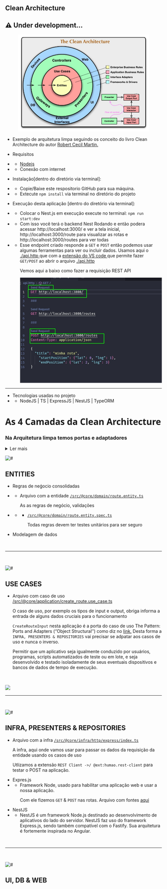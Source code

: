 ## Clean Architecture

## :warning: Under development...

<p align="center">
<img  width=422 src="https://raw.githubusercontent.com/guilhermeforprojeto/clean_architecture/main/public/img/CleanArchitecture.jpg" ></img>
<div style="display: inline_block" align="center" >

</div>

- Exemplo de arquitetura limpa seguindo os conceito do livro Clean Architecture do autor <a href="https://en.wikipedia.org/wiki/Robert_C._Martin"> Robert Cecil Martin.</a>
</p>

- Requisitos
- - <a href="https://nodejs.org/en/download/">Nodejs </a>
- - Conexão com internet

- Instalação[dentro do diretório via terminal]:
- - Copie/Baixe este respositorio GitHub para sua máquina.
- - Extecute `npm install` via terminal no diretório do projeto
- Execução desta aplicação [dentro do diretório via terminal]:
- - Colocar o Nest.js em execução execute no terminal: `npm run start:dev`
- - Com isso você terá o backend Nest Rodando e então podera acessar http://localhost:3000/ e ver a tela inicial, http://localhost:3000/route para visualizar as rotas e http://localhost:3000/routes para ver todas
- - Esse endpoint criado responde a `GET` e `POST` então podemos usar algumas ferramentas para ver ou incluir dados. Usamos aqui o <a href="https://github.com/guilhermeforprojeto/clean_architecture/blob/main/api.http"> ./api.http </a> que com a <a href="https://marketplace.visualstudio.com/items?itemName=humao.rest-client&ssr=false#overview"> extensão do VS code </a> que permite fazer `GET/POST` ao abrir o arquivo <a href="https://github.com/guilhermeforprojeto/clean_architecture/blob/main/api.http"> ./api.http </a> <p> Vemos aqui a baixo como fazer a requisição REST API </p><p> <img width="500"  src="https://raw.githubusercontent.com/guilhermeforprojeto/clean_architecture/main/public/img/api%20_http.jpeg" ></img></p>

<hr>

- Tecnologias usadas no projeto
- - NodeJS | TS | ExpressJS | NestJS | TypeORM
  </hr>

<h1 style="font-family: 'Sans';"> As 4 Camadas da Clean Architecture </h1>

<h3>Na Arquitetura limpa temos portas e adaptadores </h3>
<details>
EX: Neste projeto o /src/@core/infra/http/express/index.ts é o nosso adpatador e o src/application/...     são nossas portas.
<summary><a>Ler mais</a>
</summary>
<p>Padrões relacionados</p> 
<p>Adaptador:</p>
O livro ''Design Patterns'' contém uma descrição do padrão genérico ''Adapter'': "Converter a interface de uma classe em outra interface que os clientes esperam". O padrão de portas e adaptadores é um uso particular do padrão ''Adaptador''.
<p></p> 
Model-View-Controller:<p></p> (Controladora de visualização de modelo)
O padrão MVC foi implementado já em 1974 no projeto Smalltalk. Tem sido dado, ao longo dos anos, muitas variações, como Model-Interáctor e Model-View-Presenter. Cada um deles implementa a ideia de portas e adaptadores nas portas primárias, não nas portas secundárias.

<a href="https://alistair.cockburn.us/hexagonal-architecture/">Fonte</a>

</details>

![#](https://placehold.co/380x1/ffa500/ffa500.png)

## ENTITIES

- Regras de neǵocio consolidadas
- - Arquivo com a entidade <a href="https://github.com/guilhermeforprojeto/clean_architecture/blob/main/src/@core/domain/route.entity.ts"> `/src/@core/domain/route.entity.ts` </a><p> As as regras de negócio, validações</p>
- - - <a href="https://github.com/guilhermeforprojeto/clean_architecture/blob/main/src/@core/domain/route.entity.spec.ts"> `/src/@core/domain/route.entity.spec.ts` </a> <p>Todas regras devem ter testes unitários para ser seguro</p>

- Modelagem de dados

</p>
<br>
<hr>
<br>

![#](https://placehold.co/380x1/f87a58/f87a58.png)

## USE CASES

- Arquivo com caso de uso [/src/@core/application/create_route.use_case.ts](https://github.com/guilhermeforprojeto/clean_architecture/blob/main/src/@core/application/create_route.use_case.ts) <p> O caso de uso, por exemplo os tipos de input e output, obriga informa a entrada de alguns dados cruciais para o funcionamento</p><p>`CreateRouteInput` nesta aplicação é a porta do caso de uso The Pattern: Ports and Adapters (‘’Object Structural’’) como diz no <a href="https://alistair.cockburn.us/hexagonal-architecture/">link.</a> Desta forma a `INFRA, PRESENTERS & REPOSITORIES` vai precisar se adpatar aos casos de uso e nunca o inverso. <p>Permitir que um aplicativo seja igualmente conduzido por usuários, programas, scripts automatizados de teste ou em lote, e seja desenvolvido e testado isoladamente de seus eventuais dispositivos e bancos de dados de tempo de execução.
<br>
<br>
<img width="190" src="https://alistair.cockburn.us/wp-content/uploads/2018/02/Hexagonal-architecture-pic-1-to-4-socket.jpg" ></img>
</p>
</p>
  <hr>
  <br>

![#](https://placehold.co/380x1/7ee23b/7ee23b.png)

## INFRA, PRESENTERS & REPOSITORIES

- Arquivo com a infra <a href="https://github.com/guilhermeforprojeto/clean_architecture/blob/main/src/@core/infra/http/express/index.ts"> `/src/@core/infra/http/express/index.ts` </a><p> A infra, aqui onde vamos usar para passar os dados da requisição da entidade usando os casos de uso</p><p>Utlizamos a extensão `REST Client ->/ @ext:humao.rest-client` para testar o POST na aplicação.</p>
- Expres.js
- - Framework Node, usado para habilitar uma aplicação web e usar a nossa aplicação.<p>Com ele fizemos `GET` & `POST` nas rotas. Arquivo com fontes <a href="https://github.com/guilhermeforprojeto/clean_architecture/blob/main/src/@core/infra/http/express/index.ts" >aqui</a>

</p>

- NestJS
- - NestJS é um framework Node.js destinado ao desenvolvimento de aplicativos do lado do servidor. NestJS faz uso do framework Express.js, sendo também compatível com o Fastify. Sua arquitetura é fortemente inspirada no Angular.

 <br>
    <hr>
    <br>

![#](https://placehold.co/380x1/c6e2ff/c6e2ff.png)

## UI, DB & WEB
